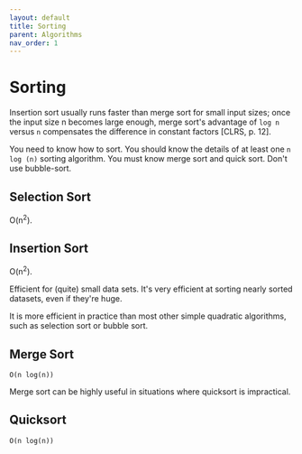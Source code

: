 ```yaml
---
layout: default
title: Sorting
parent: Algorithms
nav_order: 1
---
```


# Sorting

Insertion sort usually runs faster than merge sort for small input sizes; once the input size n becomes large enough, merge sort's advantage of `log n` versus `n` compensates the difference in constant factors [CLRS, p. 12].

You need to know how to sort. You should know the details of at least one `n log (n)` sorting algorithm. You must know merge sort and quick sort. Don't use bubble-sort.

## Selection Sort

O(n<sup>2</sup>).

## Insertion Sort

O(n<sup>2</sup>).

Efficient for (quite) small data sets. It's very efficient at sorting nearly sorted
datasets, even if they're huge.

It is more efficient in practice than most other simple quadratic algorithms, such as selection
sort or bubble sort.

## Merge Sort

```
O(n log(n))
```
Merge sort can be highly useful in situations where quicksort is impractical.

## Quicksort

```
O(n log(n))
```
